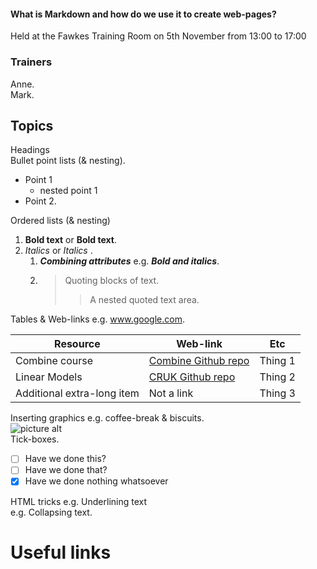 #### What is Markdown and how do we use it to create web-pages?
Held at the Fawkes Training Room on 5th November from 13:00 to 17:00  

### Trainers
Anne.    
Mark.   

## Topics
Headings   
Bullet point lists (& nesting). 
* Point 1
   * nested point 1
* Point 2.  

Ordered lists (& nesting)   
1. __Bold text__ or **Bold text**.   
2. _Italics_ or *Italics* .   
   1. ___Combining attributes___  e.g. ***Bold and italics***.   
   2. >Quoting blocks of text.  
      >>A nested quoted text area.   
      
Tables & Web-links             e.g. www.google.com.      

Resource | Web-link | Etc   
-- | -- | --  
Combine course | [Combine Github repo](http://combine-australia.github.io/2016-05-11-RNAseq/) | Thing 1   
Linear Models | [CRUK Github repo](https://bioinformatics-core-shared-training.github.io/linear-models-r/) | Thing 2   
Additional extra-long item | Not a link | Thing 3   

Inserting graphics    e.g. coffee-break & biscuits.   
![picture alt](img/Tea_Biscuits.jpg "Mmmh delicious digestives!")   
Tick-boxes.  
- [ ] Have we done this?
- [ ] Have we done that?   
- [x] Have we done nothing whatsoever

HTML tricks           e.g. Underlining text     
                      e.g. Collapsing text.    

# Useful links
